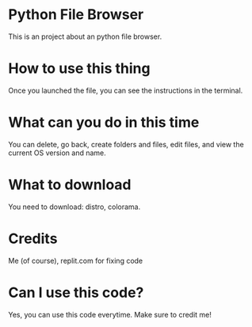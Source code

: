 # Python File Browser
This is an project about an python file browser.

# How to use this thing
Once you launched the file, you can see the instructions in the terminal.

# What can you do in this time
You can delete, go back, create folders and files, edit files, and view the current OS version and name.

# What to download
You need to download: distro, colorama.

# Credits
Me (of course), 
replit.com for fixing code

# Can I use this code?
Yes, you can use this code everytime. Make sure to credit me!
